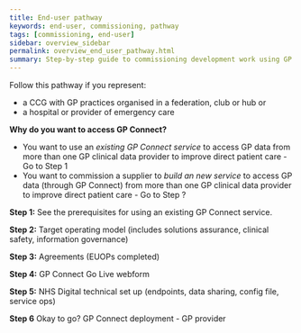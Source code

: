 ```yaml
---
title: End-user pathway
keywords: end-user, commissioning, pathway
tags: [commissioning, end-user]
sidebar: overview_sidebar
permalink: overview_end_user_pathway.html
summary: Step-by-step guide to commissioning development work using GP Connect
---
```


Follow this pathway if you represent:

-   a CCG with GP practices organised in a federation, club or hub
or
-   a hospital or provider of emergency care


**Why do you want to access GP Connect?**
-   You want to use an *existing GP Connect service* to access GP data from more than one GP clinical data provider to improve direct patient care - Go to Step 1
-   You want to commission a supplier to *build an new service* to access GP data (through GP Connect) from more than one GP clinical data provider to improve direct patient care - Go to Step ?


**Step 1:** See the prerequisites for using an existing GP Connect service.

**Step 2:** Target operating model (includes solutions assurance, clinical safety, information governance)

**Step 3:** Agreements (EUOPs completed)

**Step 4:** GP Connect Go Live webform

**Step 5:** NHS Digital technical set up (endpoints, data sharing, config file, service ops)

**Step 6** Okay to go? GP Connect deployment - GP provider 

